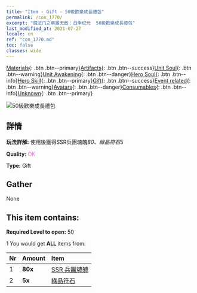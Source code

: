 ```yaml
---
title: "Item - Gift - 50級歡樂成長禮包"
permalink: /con_1770/
excerpt: "魔法门之英雄无敌：战争纪元  50級歡樂成長禮包"
last_modified_at: 2021-07-27
locale: cn
ref: "con_1770.md"
toc: false
classes: wide
---
```

 [Materials](/ItemsCN/){: .btn .btn--primary}[Artifacts](/ItemsCN/Artifacts/){: .btn .btn--success}[Unit Soul](/ItemsCN/UnitSoul/){: .btn .btn--warning}[Unit Awakening](/ItemsCN/UnitAwakening/){: .btn .btn--danger}[Hero Soul](/ItemsCN/HeroSoul/){: .btn .btn--info}[Hero Skill](/ItemsCN/HeroSkill/){: .btn .btn--primary}[Gift](/ItemsCN/Gift/){: .btn .btn--success}[Event related](/ItemsCN/Events/){: .btn .btn--warning}[Avatars](/ItemsCN/Avatars/){: .btn .btn--danger}[Consumables](/ItemsCN/Consumables/){: .btn .btn--info}[Unknown](/ItemsCN/Unknown/){: .btn .btn--primary}

 ![50級歡樂成長禮包](/images/t/i_907219.png)

## 詳情
 **玩法詳解:** 使用後獲得SSR兵團魂魄*80、綠晶符石*5

 **Quality:** <span style="color: #DA70D6">OK</span>

 **Type:** Gift

## Gather

  None

## This item contains:

 **Required Level to open:** 50

 1 You would get **ALL** items  from:

  | Nr | Amount |     Item    |
  |:---|:-------|:------------|
  | 1 |  **80x** | [SSR 兵團魂魄](/cn/Items/con_535/) |  | 
  | 2 |  **5x** | [綠晶符石](/cn/Items/con_711/) |  | 
